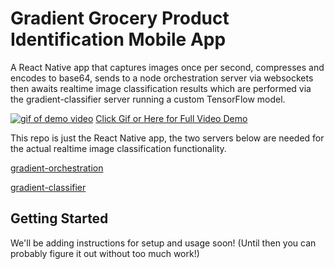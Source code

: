 # Gradient Grocery Product Identification Mobile App

A React Native app that captures images once per second, compresses and encodes to base64, sends to a node orchestration server via websockets then awaits realtime image classification results which are performed via the gradient-classifier server running a custom TensorFlow model.

[![gif of demo video](https://i.imgur.com/Ldbtmbb.gif "Demo Video")](https://youtu.be/qkCmh0LX-4k)
[Click Gif or Here for Full Video Demo](https://youtu.be/qkCmh0LX-4k)

This repo is just the React Native app, the two servers below are needed for the actual realtime image classification functionality.

[gradient-orchestration](https://github.com/jamesmcintyre/gradient-orchestration)

[gradient-classifier](https://github.com/jamesmcintyre/gradient-classifier)


## Getting Started

We'll be adding instructions for setup and usage soon! (Until then you can probably figure it out without too much work!)